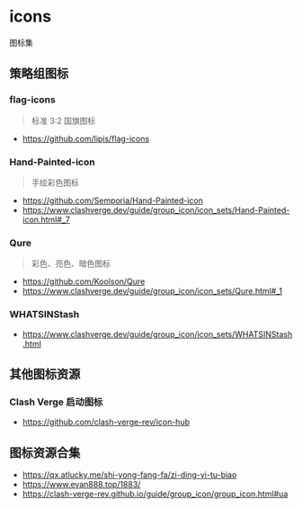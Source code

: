 # icons
图标集

## 策略组图标
### flag-icons
> 标准 3:2 国旗图标
- https://github.com/lipis/flag-icons

### Hand-Painted-icon
> 手绘彩色图标
- https://github.com/Semporia/Hand-Painted-icon
- https://www.clashverge.dev/guide/group_icon/icon_sets/Hand-Painted-icon.html#_7

### Qure
> 彩色、亮色、暗色图标
- https://github.com/Koolson/Qure
- https://www.clashverge.dev/guide/group_icon/icon_sets/Qure.html#_1

### WHATSINStash
- https://www.clashverge.dev/guide/group_icon/icon_sets/WHATSINStash.html

## 其他图标资源
### Clash Verge 启动图标
- https://github.com/clash-verge-rev/icon-hub

## 图标资源合集
- https://qx.atlucky.me/shi-yong-fang-fa/zi-ding-yi-tu-biao
- https://www.evan888.top/1883/
- https://clash-verge-rev.github.io/guide/group_icon/group_icon.html#ua


